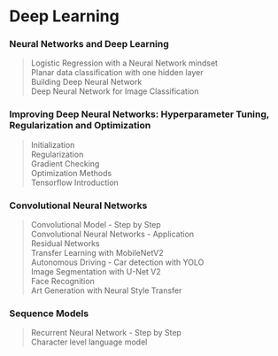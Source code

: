 # Deep Learning

### Neural Networks and Deep Learning   
> Logistic Regression with a Neural Network mindset  
> Planar data classification with one hidden layer  
> Building Deep Neural Network  
> Deep Neural Network for Image Classification

### Improving Deep Neural Networks: Hyperparameter Tuning, Regularization and Optimization  
> Initialization  
> Regularization  
> Gradient Checking  
> Optimization Methods  
> Tensorflow Introduction  

### Convolutional Neural Networks
> Convolutional Model - Step by Step  
> Convolutional Neural Networks - Application   
> Residual Networks   
> Transfer Learning with MobileNetV2   
> Autonomous Driving - Car detection with YOLO  
> Image Segmentation with U-Net V2   
> Face Recognition  
> Art Generation with Neural Style Transfer  

### Sequence Models
> Recurrent Neural Network - Step by Step  
> Character level language model  
